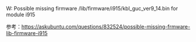 W: Possible missing firmware /lib/firmware/i915/kbl_guc_ver9_14.bin for module i915

参考：https://askubuntu.com/questions/832524/possible-missing-frmware-lib-firmware-i915